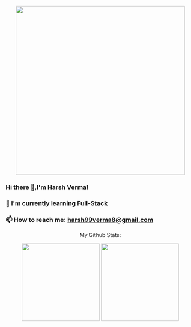 <div>
    <p align='center'>
  <img src="https://media.giphy.com/media/L8K62iTDkzGX6/giphy.gif" height="450px"   />
  </p>
</div>


### Hi there 👋,I'm Harsh Verma!
### 🌱 I'm currently learning Full-Stack 
### 📫 How to reach me: harsh99verma8@gmail.com



<div align='center'>
 
 <p font-size=20px align='center'>
    My Github Stats:
</p>

  <p align='center'>
  <img src="https://github-readme-stats.vercel.app/api?username=HarshVerm&theme=dark&show_icons=true&count_private=true" height="207px" /> 
  <img src="https://github-readme-stats.vercel.app/api/top-langs/?username=HarshVerm&theme=dark" height="207px" />
  </p>
  
 </div>
<!--
**/** is a ✨ _special_ ✨ repository because its `README.md` (this file) appears on your GitHub profile.
Here are some ideas to get you started:
- 🔭 I'm currently working on ...
- 🌱 I'm currently learning ...
- 👯 I'm looking to collaborate on ...
- 🤔 I'm looking for help with ...
- 💬 Ask me about ...
- 📫 How to reach me: ...
- 😄 Pronouns: ...
- ⚡ Fun fact: ...
-->
